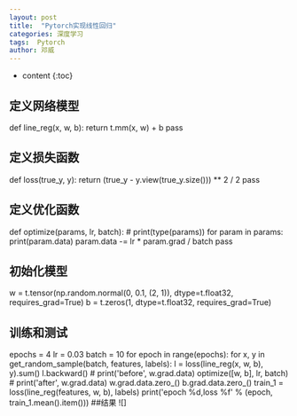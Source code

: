 ```yaml
---
layout: post
title:  "Pytorch实现线性回归"
categories: 深度学习
tags:  Pytorch
author: 邓威
---
```


* content
{:toc}

## 定义网络模型
def line_reg(x, w, b):
    return t.mm(x, w) + b
    pass
    
## 定义损失函数
def loss(true_y, y):
    return (true_y - y.view(true_y.size())) ** 2 / 2
    pass
    
## 定义优化函数
def optimize(params, lr, batch):
    # print(type(params))
    for param in params:
        print(param.data)
        param.data -= lr * param.grad / batch
    pass
    
## 初始化模型
w = t.tensor(np.random.normal(0, 0.1, (2, 1)), dtype=t.float32, requires_grad=True)
b = t.zeros(1, dtype=t.float32, requires_grad=True)

## 训练和测试
epochs = 4
    lr = 0.03
    batch = 10
    for epoch in range(epochs):
        for x, y in get_random_sample(batch, features, labels):
            l = loss(line_reg(x, w, b), y).sum()
            l.backward()
            # print('before', w.grad.data)
            optimize([w, b], lr, batch)
            # print('after', w.grad.data)
            w.grad.data.zero_()
            b.grad.data.zero_()
        train_1 = loss(line_reg(features, w, b), labels)
        print('epoch %d,loss %f' % (epoch, train_1.mean().item()))
##结果
![]

